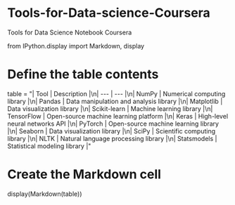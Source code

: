 # Tools-for-Data-science-Coursera
Tools for Data Science Notebook Coursera 


from IPython.display import Markdown, display

# Define the table contents
table = "| Tool | Description |\n| --- | --- |\n| NumPy | Numerical computing library |\n| Pandas | Data manipulation and analysis library |\n| Matplotlib | Data visualization library |\n| Scikit-learn | Machine learning library |\n| TensorFlow | Open-source machine learning platform |\n| Keras | High-level neural networks API |\n| PyTorch | Open-source machine learning library |\n| Seaborn | Data visualization library |\n| SciPy | Scientific computing library |\n| NLTK | Natural language processing library |\n| Statsmodels | Statistical modeling library |"

# Create the Markdown cell
display(Markdown(table))



